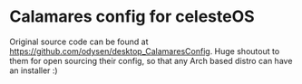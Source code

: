 # Calamares config for celesteOS
Original source code can be found at https://github.com/odysen/desktop_CalamaresConfig. Huge shoutout to them for open sourcing their config, so that any Arch based distro can have an installer :)
